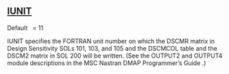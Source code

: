 ## [IUNIT](https://help.hexagonmi.com/bundle/MSC_Nastran_2022.4/page/Nastran_Combined_Book/qrg/parameters/TOC.IUNIT.xhtml)

Default    = 11

IUNIT specifies the FORTRAN unit number on which the DSCMR matrix in Design Sensitivity SOLs 101, 103, and 105 and the DSCMCOL table and the DSCM2 matrix in SOL 200 will be written. (See the OUTPUT2 and OUTPUT4 module descriptions in the    MSC Nastran DMAP Programmer’s Guide   .)

